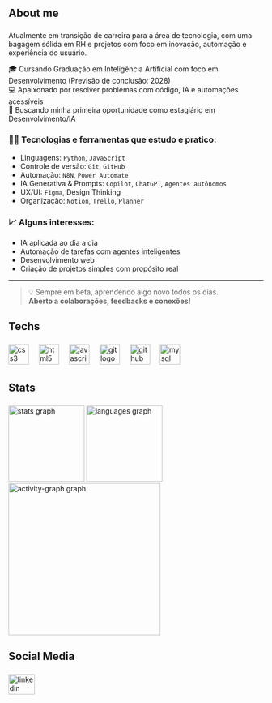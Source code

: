 <h2 align="left">About me</h2>

###

Atualmente em transição de carreira para a área de tecnologia, com uma bagagem sólida em RH e projetos com foco em inovação, automação e experiência do usuário.

🎓 Cursando Graduação em Inteligência Artificial com foco em Desenvolvimento (Previsão de conclusão: 2028)  
💻 Apaixonado por resolver problemas com código, IA e automações acessíveis  
🚀 Buscando minha primeira oportunidade como estagiário em Desenvolvimento/IA

### 👨‍💻 Tecnologias e ferramentas que estudo e pratico:

- Linguagens: `Python`, `JavaScript`
- Controle de versão: `Git`, `GitHub`
- Automação: `N8N`, `Power Automate`
- IA Generativa & Prompts: `Copilot`, `ChatGPT`, `Agentes autônomos`
- UX/UI: `Figma`, Design Thinking
- Organização: `Notion`, `Trello`, `Planner`

### 📈 Alguns interesses:
- IA aplicada ao dia a dia
- Automação de tarefas com agentes inteligentes
- Desenvolvimento web
- Criação de projetos simples com propósito real

---

> 💡 Sempre em beta, aprendendo algo novo todos os dias.  
> **Aberto a colaborações, feedbacks e conexões!**

###

<h2 align="left">Techs</h2>

###

<div align="left">
  <img src="https://cdn.jsdelivr.net/gh/devicons/devicon/icons/css3/css3-original.svg" height="40" alt="css3 logo"  />
  <img width="12" />
  <img src="https://cdn.jsdelivr.net/gh/devicons/devicon/icons/html5/html5-original.svg" height="40" alt="html5 logo"  />
  <img width="12" />
  <img src="https://cdn.jsdelivr.net/gh/devicons/devicon/icons/javascript/javascript-original.svg" height="40" alt="javascript logo"  />
  <img width="12" />
  <img src="https://cdn.jsdelivr.net/gh/devicons/devicon/icons/git/git-original.svg" height="40" alt="git logo"  />
  <img width="12" />
  <img src="https://cdn.jsdelivr.net/gh/devicons/devicon/icons/github/github-original.svg" height="40" alt="github logo"  />
  <img width="12" />
  <img src="https://cdn.jsdelivr.net/gh/devicons/devicon/icons/mysql/mysql-original.svg" height="40" alt="mysql logo"  />
</div>

###

<h2 align="left">Stats</h2>

###

<div align="left">
  <img src="https://github-readme-stats.vercel.app/api?username=yuripereira28&hide_title=false&hide_rank=false&show_icons=true&include_all_commits=true&count_private=true&disable_animations=false&theme=gruvbox_light&locale=en&hide_border=false&order=1" height="150" alt="stats graph"  />
  <img src="https://github-readme-stats.vercel.app/api/top-langs?username=yuripereira28&locale=en&hide_title=false&layout=compact&card_width=320&langs_count=5&theme=gruvbox_light&hide_border=false&order=2" height="150" alt="languages graph"  />
  <img src="https://github-readme-activity-graph.vercel.app/graph?username=yuripereira28&radius=16&theme=gruvbox&area=true&order=5" height="300" alt="activity-graph graph"  />
</div>

###

<h2 align="left">Social Media</h2>

###

<div align="left">
  <a href="https://www.linkedin.com/in/yuri-p-1a13b530b/" target="_blank">
    <img src="https://raw.githubusercontent.com/maurodesouza/profile-readme-generator/master/src/assets/icons/social/linkedin/default.svg" width="52" height="40" alt="linkedin logo"  />
  </a>
</div>

###
